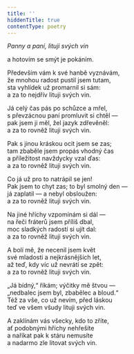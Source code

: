 ```yaml
---
title: ''
hiddenTitle: true
contentType: poetry
---
```


<section>

_Panny a paní, lituji svých vin_

a hotovím se smýt je pokáním.

</section>

<section>

Především vám k své hanbě vyznávám,  
že mnohou radost pustil jsem tutam,  
sta vyhlídek už promarnil si sám:  
a za to nejdřív lituji svých vin.

</section>

<section>

Já celý čas pás po schůzce a mřel,  
s převzácnou paní promluvit si chtěl —  
pak jsem ji měl, žel jazyk zdřevěněl:  
a za to rovněž lituji svých vin.

</section>

<section>

Pak s jinou kráskou ocit jsem se zas;  
tam zbaběle jsem propás vhodný čas  
a příležitost navždycky vzal ďas:  
a za to rovněž lituji svých vin.

</section>

<section>

Co já už pro to natrápil se jen!  
Pak jsem to chyt zas; to byl smolný den —  
já zaplatil — a nebyl obsloužen:  
a za to rovněž lituji svých vin.

</section>

<section>

Na jiné hříchy vzpomínám si dál —  
na řeči fráterů jsem příliš dbal,  
moc sladkých radostí si ujít dal:  
a za to rovněž lituji svých vin.

</section>

<section>

A bolí mě, že necenil jsem květ  
své mladosti a nejkrásnějších let,  
až teď, kdy víc už nevrátí se zpět:  
a za to rovněž lituji svých vin.

</section>

<section>

„Já bídný,“ říkám; výčitky mě štvou —  
„nedbalec jsem byl, zbabělec a bloud.“  
Též za vše, co už nevím, před láskou  
teď ve všem všudy lituji svých vin.

</section>

<section>

A zaklínám vás všecky, kdo to zříte,  
ať podobnými hříchy nehřešíte  
a naříkat pak k stáru nemusíte  
a nadarmo zle litovat svých vin.

</section>
